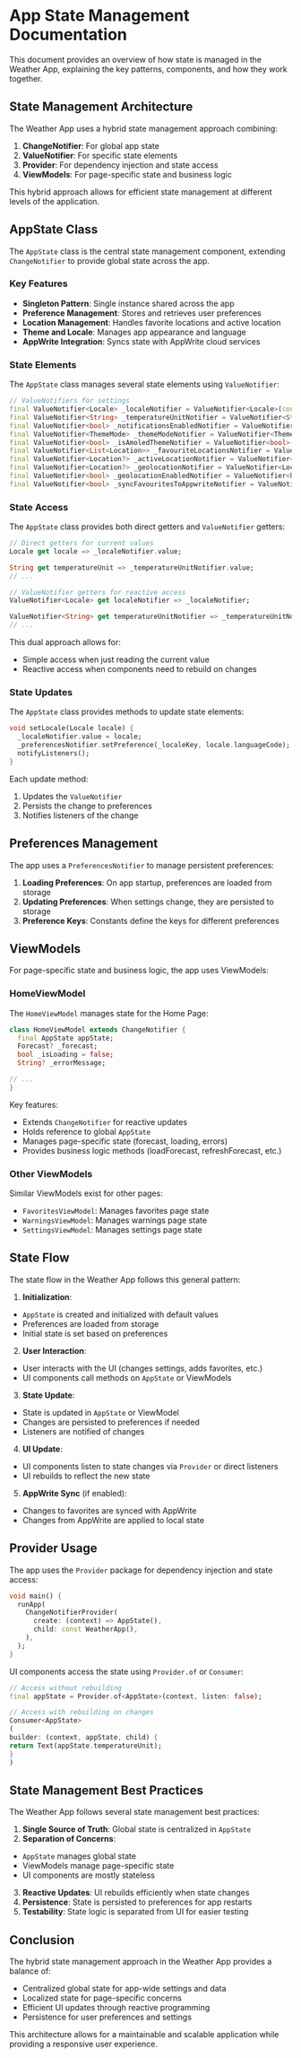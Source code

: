 # App State Management Documentation

This document provides an overview of how state is managed in the Weather App, explaining the key patterns, components,
and how they work together.

## State Management Architecture

The Weather App uses a hybrid state management approach combining:

1. **ChangeNotifier**: For global app state
2. **ValueNotifier**: For specific state elements
3. **Provider**: For dependency injection and state access
4. **ViewModels**: For page-specific state and business logic

This hybrid approach allows for efficient state management at different levels of the application.

## AppState Class

The `AppState` class is the central state management component, extending `ChangeNotifier` to provide global state
across the app.

### Key Features

- **Singleton Pattern**: Single instance shared across the app
- **Preference Management**: Stores and retrieves user preferences
- **Location Management**: Handles favorite locations and active location
- **Theme and Locale**: Manages app appearance and language
- **AppWrite Integration**: Syncs state with AppWrite cloud services

### State Elements

The `AppState` class manages several state elements using `ValueNotifier`:

```dart
// ValueNotifiers for settings
final ValueNotifier<Locale> _localeNotifier = ValueNotifier<Locale>(const Locale('en'));
final ValueNotifier<String> _temperatureUnitNotifier = ValueNotifier<String>('celsius');
final ValueNotifier<bool> _notificationsEnabledNotifier = ValueNotifier<bool>(true);
final ValueNotifier<ThemeMode> _themeModeNotifier = ValueNotifier<ThemeMode>(ThemeMode.system);
final ValueNotifier<bool> _isAmoledThemeNotifier = ValueNotifier<bool>(false);
final ValueNotifier<List<Location>> _favouriteLocationsNotifier = ValueNotifier<List<Location>>([]);
final ValueNotifier<Location?> _activeLocationNotifier = ValueNotifier<Location?>(null);
final ValueNotifier<Location?> _geolocationNotifier = ValueNotifier<Location?>(null);
final ValueNotifier<bool> _geolocationEnabledNotifier = ValueNotifier<bool>(true);
final ValueNotifier<bool> _syncFavouritesToAppwriteNotifier = ValueNotifier<bool>(false);
```

### State Access

The `AppState` class provides both direct getters and `ValueNotifier` getters:

```dart
// Direct getters for current values
Locale get locale => _localeNotifier.value;

String get temperatureUnit => _temperatureUnitNotifier.value;
// ...

// ValueNotifier getters for reactive access
ValueNotifier<Locale> get localeNotifier => _localeNotifier;

ValueNotifier<String> get temperatureUnitNotifier => _temperatureUnitNotifier;
// ...
```

This dual approach allows for:

- Simple access when just reading the current value
- Reactive access when components need to rebuild on changes

### State Updates

The `AppState` class provides methods to update state elements:

```dart
void setLocale(Locale locale) {
  _localeNotifier.value = locale;
  _preferencesNotifier.setPreference(_localeKey, locale.languageCode);
  notifyListeners();
}
```

Each update method:

1. Updates the `ValueNotifier`
2. Persists the change to preferences
3. Notifies listeners of the change

## Preferences Management

The app uses a `PreferencesNotifier` to manage persistent preferences:

1. **Loading Preferences**: On app startup, preferences are loaded from storage
2. **Updating Preferences**: When settings change, they are persisted to storage
3. **Preference Keys**: Constants define the keys for different preferences

## ViewModels

For page-specific state and business logic, the app uses ViewModels:

### HomeViewModel

The `HomeViewModel` manages state for the Home Page:

```dart
class HomeViewModel extends ChangeNotifier {
  final AppState appState;
  Forecast? _forecast;
  bool _isLoading = false;
  String? _errorMessage;

// ...
}
```

Key features:

- Extends `ChangeNotifier` for reactive updates
- Holds reference to global `AppState`
- Manages page-specific state (forecast, loading, errors)
- Provides business logic methods (loadForecast, refreshForecast, etc.)

### Other ViewModels

Similar ViewModels exist for other pages:

- `FavoritesViewModel`: Manages favorites page state
- `WarningsViewModel`: Manages warnings page state
- `SettingsViewModel`: Manages settings page state

## State Flow

The state flow in the Weather App follows this general pattern:

1. **Initialization**:

- `AppState` is created and initialized with default values
- Preferences are loaded from storage
- Initial state is set based on preferences

2. **User Interaction**:

- User interacts with the UI (changes settings, adds favorites, etc.)
- UI components call methods on `AppState` or ViewModels

3. **State Update**:

- State is updated in `AppState` or ViewModel
- Changes are persisted to preferences if needed
- Listeners are notified of changes

4. **UI Update**:

- UI components listen to state changes via `Provider` or direct listeners
- UI rebuilds to reflect the new state

5. **AppWrite Sync** (if enabled):

- Changes to favorites are synced with AppWrite
- Changes from AppWrite are applied to local state

## Provider Usage

The app uses the `Provider` package for dependency injection and state access:

```dart
void main() {
  runApp(
    ChangeNotifierProvider(
      create: (context) => AppState(),
      child: const WeatherApp(),
    ),
  );
}
```

UI components access the state using `Provider.of` or `Consumer`:

```dart
// Access without rebuilding
final appState = Provider.of<AppState>(context, listen: false);

// Access with rebuilding on changes
Consumer<AppState>
(
builder: (context, appState, child) {
return Text(appState.temperatureUnit);
}
)
```

## State Management Best Practices

The Weather App follows several state management best practices:

1. **Single Source of Truth**: Global state is centralized in `AppState`
2. **Separation of Concerns**:

- `AppState` manages global state
- ViewModels manage page-specific state
- UI components are mostly stateless

3. **Reactive Updates**: UI rebuilds efficiently when state changes
4. **Persistence**: State is persisted to preferences for app restarts
5. **Testability**: State logic is separated from UI for easier testing

## Conclusion

The hybrid state management approach in the Weather App provides a balance of:

- Centralized global state for app-wide settings and data
- Localized state for page-specific concerns
- Efficient UI updates through reactive programming
- Persistence for user preferences and settings

This architecture allows for a maintainable and scalable application while providing a responsive user experience.
